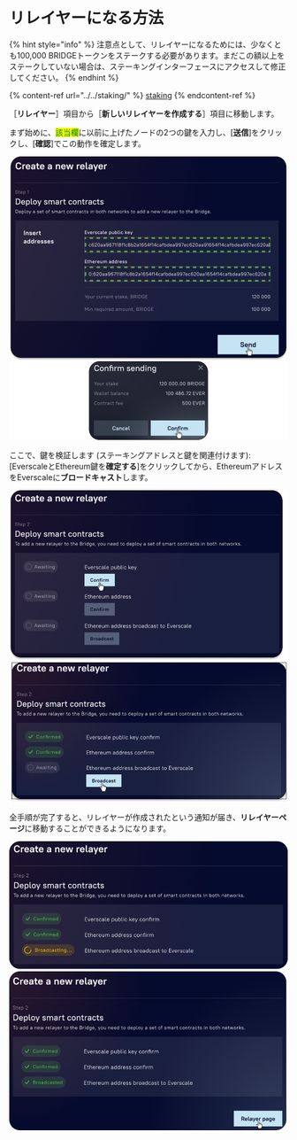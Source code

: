# リレイヤーになる方法

{% hint style="info" %}
注意点として、リレイヤーになるためには、少なくとも100,000 BRIDGEトークンをステークする必要があります。まだこの額以上をステークしていない場合は、ステーキングインターフェースにアクセスして修正してください。
{% endhint %}

{% content-ref url="../../staking/" %}
[staking](../../staking/)
{% endcontent-ref %}

［**リレイヤー**］項目から［**新しいリレイヤーを作成する**］項目に移動します。

まず始めに、<mark style="color:green;">該当欄</mark>に以前に上げたノードの2つの鍵を入力し、\[**送信**]をクリックし、\[**確認**]でこの動作を確定します。

![](<../../.gitbook/assets/image (32).png>)

ここで、鍵を検証します (ステーキングアドレスと鍵を関連付けます):\
\[EverscaleとEthereum鍵を**確定する**]をクリックしてから、EthereumアドレスをEverscaleに**ブロードキャスト**します。

![](<../../.gitbook/assets/image (47).png>)

全手順が完了すると、リレイヤーが作成されたという通知が届き、**リレイヤーページ**に移動することができるようになります。

![](<../../.gitbook/assets/image (3).png>)
